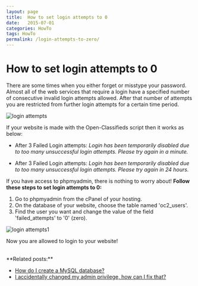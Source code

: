 ```yaml
---
layout: page
title:  How to set login attempts to 0
date:   2015-07-01
categories: HowTo
tags: HowTo
permalink: /login-attempts-to-zero/
---
```

# How to set login attempts to 0

There are some times when you either forget or misstype your password. Almost all of the web services that require a login have a specified number of consecutive invalid login attempts allowed. After that number of attempts you are restricted from further login attempts for a certain time period.

![login attempts](http://docs.yclas.com/images/loginattempts1.png)

If your website is made with the Open-Classifieds script then it works as below:

+ After 3 Failed Login attempts: _Login has been temporarily disabled due to too many unsuccessful login attempts. Please try again in a minute._

+ After 3 Failed Login attempts: _Login has been temporarily disabled due to too many unsuccessful login attempts. Please try again in 24 hours._

If you have access to phpmyadmin, there is nothing to worry about! **Follow these steps to set login attempts to 0:**

1. Go to phpmyadmin from the cPanel of your hosting.
2. On the database of your website, choose the table named 'oc2_users'.
3. Find the user you want and change the value of the field 'failed_attempts' to '0' (zero).

![login attempts1](http://docs.yclas.com/images/loginattempts.png)

Now you are allowed to login to your website!

<br>
  **Related posts:**
  
* [How do I create a MySQL database?](http://docs.yclas.com/create-mysql-database/)
* [I accidentally changed my admin privilege, how can I fix that?](http://docs.yclas.com/accidentally-changed-admin-privilege-can-fix/)


